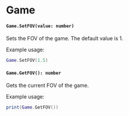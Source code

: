 # Game

#### `Game.SetFOV(value: number)`

Sets the FOV of the game. The default value is 1.

Example usage:

```lua
Game.SetFOV(1.5)
```

#### `Game.GetFOV(): number`

Gets the current FOV of the game.

Example usage:

```lua
print(Game.GetFOV())
```
